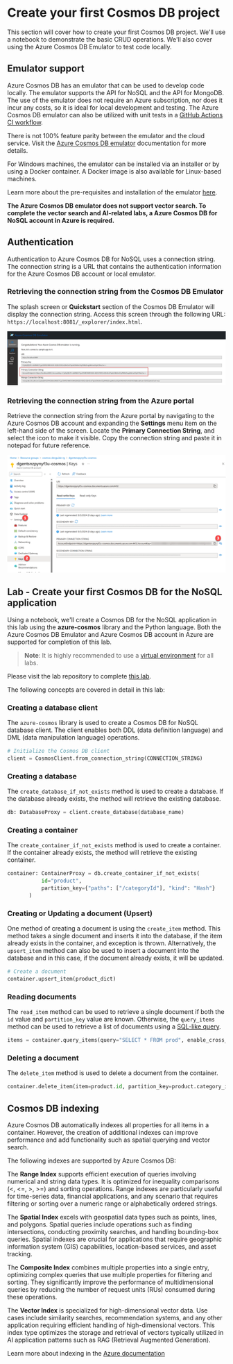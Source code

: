 # Create your first Cosmos DB project

This section will cover how to create your first Cosmos DB project. We'll use a notebook to demonstrate the basic CRUD operations. We'll also cover using the Azure Cosmos DB Emulator to test code locally.

## Emulator support

Azure Cosmos DB has an emulator that can be used to develop code locally. The emulator supports the API for NoSQL and the API for MongoDB. The use of the emulator does not require an Azure subscription, nor does it incur any costs, so it is ideal for local development and testing. The Azure Cosmos DB emulator can also be utilized with unit tests in a [GitHub Actions CI workflow](https://learn.microsoft.com/azure/cosmos-db/how-to-develop-emulator?tabs=windows%2Cpython&pivots=api-nosql#use-the-emulator-in-a-github-actions-ci-workflow).

There is not 100% feature parity between the emulator and the cloud service. Visit the [Azure Cosmos DB emulator](https://learn.microsoft.com/azure/cosmos-db/emulator) documentation for more details.

For Windows machines, the emulator can be installed via an installer or by using a Docker container. A Docker image is also available for Linux-based machines.

Learn more about the pre-requisites and installation of the emulator [here](https://learn.microsoft.com/azure/cosmos-db/how-to-develop-emulator?tabs=windows%2Cpython&pivots=api-nosql).

**The Azure Cosmos DB emulator does not support vector search. To complete the vector search and AI-related labs, a Azure Cosmos DB for NoSQL account in Azure is required.**

## Authentication

Authentication to Azure Cosmos DB for NoSQL uses a connection string. The connection string is a URL that contains the authentication information for the Azure Cosmos DB account or local emulator.

### Retrieving the connection string from the Cosmos DB Emulator

The splash screen or **Quickstart** section of the Cosmos DB Emulator will display the connection string. Access this screen through the following URL: `https://localhost:8081/_explorer/index.html`.

![The Azure Cosmos DB emulator screen displays with the local host url, the Quickstart tab, and the connection string highlighted.](media/emulator_connection_string.png)

### Retrieving the connection string from the Azure portal

Retrieve the connection string from the Azure portal by navigating to the Azure Cosmos DB account and expanding the **Settings** menu item on the left-hand side of the screen. Locate the **Primary Connection String**, and select the icon to make it visible. Copy the connection string and paste it in notepad for future reference.

![The Azure Cosmos DB for NoSQL Connection strings screen displays with the copy button next to the connection string highlighted.](media/azure_connection_string.png)

## Lab - Create your first Cosmos DB for the NoSQL application

Using a notebook, we'll create a Cosmos DB for the NoSQL application in this lab using the **azure-cosmos** library and the Python language. Both the Azure Cosmos DB Emulator and Azure Cosmos DB account in Azure are supported for completion of this lab.

>**Note**: It is highly recommended to use a [virtual environment](https://python.land/virtual-environments/virtualenv) for all labs.

Please visit the lab repository to complete [this lab](../Labs/lab_1_first_application.ipynb).

The following concepts are covered in detail in this lab:

### Creating a database client

The `azure-cosmos` library is used to create a Cosmos DB for NoSQL database client. The client enables both DDL (data definition language) and DML (data manipulation language) operations.

```python
# Initialize the Cosmos DB client
client = CosmosClient.from_connection_string(CONNECTION_STRING)
```

### Creating a database

The `create_database_if_not_exists` method is used to create a database. If the database already exists, the method will retrieve the existing database.

```python
db: DatabaseProxy = client.create_database(database_name)
```

### Creating a container

The `create_container_if_not_exists` method is used to create a container. If the container already exists, the method will retrieve the existing container.

```python
container: ContainerProxy = db.create_container_if_not_exists(
           id="product",
           partition_key={"paths": ["/categoryId"], "kind": "Hash"}                                    
       )
```

### Creating or Updating a document (Upsert)

One method of creating a document is using the `create_item` method. This method takes a single document and inserts it into the database, if the item already exists in the container, and exception is thrown. Alternatively, the `upsert_item` method can also be used to insert a document into the database and in this case, if the document already exists, it will be updated.

```python
# Create a document
container.upsert_item(product_dict)
```

### Reading documents

The `read_item` method can be used to retrieve a single document if both the `id` value and `partition_key` value are known. Otherwise, the `query_items` method can be used to retrieve a list of documents using a [SQL-like query](https://learn.microsoft.com/azure/cosmos-db/nosql/tutorial-query).

```python
items = container.query_items(query="SELECT * FROM prod", enable_cross_partition_query=True)
```

### Deleting a document

The `delete_item` method is used to delete a document from the container.

```python
container.delete_item(item=product.id, partition_key=product.category_id)
```

## Cosmos DB indexing

Azure Cosmos DB automatically indexes all properties for all items in a container. However, the creation of additional indexes can improve performance and add functionality such as spatial querying and vector search.

The following indexes are supported by Azure Cosmos DB:

The **Range Index** supports efficient execution of queries involving numerical and string data types. It is optimized for inequality comparisons (<, <=, >, >=) and sorting operations. Range indexes are particularly useful for time-series data, financial applications, and any scenario that requires filtering or sorting over a numeric range or alphabetically ordered strings.

The **Spatial Index** excels with geospatial data types such as points, lines, and polygons. Spatial queries include operations such as finding intersections, conducting proximity searches, and handling bounding-box queries. Spatial indexes are crucial for applications that require geographic information system (GIS) capabilities, location-based services, and asset tracking.

The **Composite Index** combines multiple properties into a single entry, optimizing complex queries that use multiple properties for filtering and sorting. They significantly improve the performance of multidimensional queries by reducing the number of request units (RUs) consumed during these operations.

The **Vector Index** is specialized for high-dimensional vector data. Use cases include similarity searches, recommendation systems, and any other application requiring efficient handling of high-dimensional vectors. This index type optimizes the storage and retrieval of vectors typically utilized in AI application patterns such as RAG (Retrieval Augmented Generation).

Learn more about indexing in the [Azure documentation](https://learn.microsoft.com/azure/cosmos-db/index-overview)
